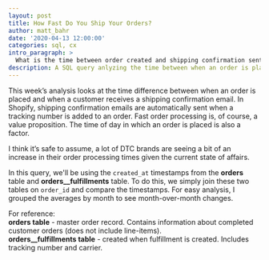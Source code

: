 ```yaml
---
layout: post
title: How Fast Do You Ship Your Orders?
author: matt_bahr
date: '2020-04-13 12:00:00'
categories: sql, cx
intro_paragraph: >
  What is the time between order created and shipping confirmation sent?
description: A SQL query anlyzing the time between when an order is placed and when it's shipped.
---
```


This week’s analysis looks at the time difference between when an order is placed and when a customer receives a shipping confirmation email. In Shopify, shipping confirmation emails are automatically sent when a tracking number is added to an order. Fast order processing is, of course, a value proposition. The time of day in which an order is placed is also a factor.

I think it’s safe to assume, a lot of DTC brands are seeing a bit of an increase in their order processing times given the current state of affairs.

In this query, we'll be using the `created_at` timestamps from the **orders** table and **orders__fulfillments** table. To do this, we simply join these two tables on `order_id` and compare the timestamps. For easy analysis, I  grouped the averages by month to see month-over-month changes. 

For reference:<br>
**orders table** - master order record. Contains information about completed customer orders (does not include line-items).
<br>
**orders__fulfillments table** - created when fulfillment is created. Includes tracking number and carrier.

<script src="https://gist.github.com/mattrbahr/7ed95e950870b16096a413889d492b18.js"></script>

